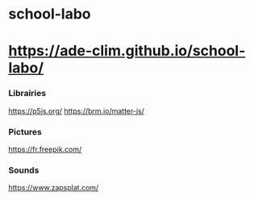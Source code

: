 # school-labo

# https://ade-clim.github.io/school-labo/

### Librairies
https://p5js.org/
https://brm.io/matter-js/

### Pictures
https://fr.freepik.com/

### Sounds
https://www.zapsplat.com/
